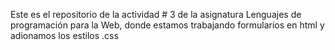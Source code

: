 Este es el repositorio de la actividad # 3 de la asignatura Lenguajes de programación para la Web, donde estamos trabajando formularios en html y adionamos los estilos .css
